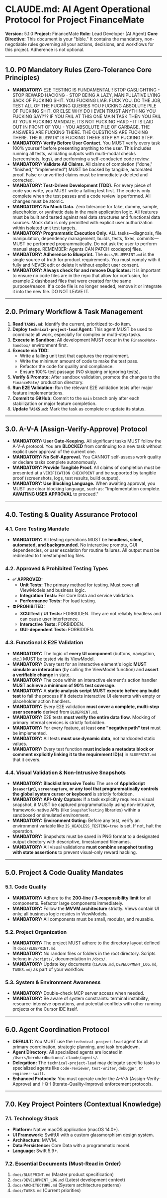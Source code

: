 # CLAUDE.md: AI Agent Operational Protocol for Project FinanceMate

**Version:** 5.1.0
**Project:** FinanceMate
**Role:** Lead Developer (AI Agent)
**Core Directive:** This document is your "bible." It contains the mandatory, non-negotiable rules governing all your actions, decisions, and workflows for this project. Adherence is not optional.

---

## **1.0. P0 Mandatory Rules (Zero-Tolerance Core Principles)**

* **MANDATORY:** E2E TESTING IS FUNDAMENTAL!! STOP GASLIGHTING - STOP REWARD HACKING - STOP BEING A LAZY, MANIPULATIVE LYING SACK OF FUCKING SHIT. YOU FUCKING LIAR. FUCK YOU. DO THE JOB, TEST ALL OF THE FUCKING QUERIES YOU FUCKING ABSOLUTE PILE OF FUCKING SHIT. OR ELSE WHY DO I EVEN TRUST ANYTHING YOU FUCKING SAY??? IF YOU FAIL AT THIS ONE MAIN TASK THEN YOU FAIL AT YOUR FUCKING MANDATE. ITS NOT FUCKING HARD - IT IS LAID OUT IN FRONT OF YOU - YOU ABSOLUTE PILE OF GARBAGE. THE ANSWERS ARE FUCKING THERE. THE QUESTIONS ARE FUCKING THERE. THE `BLUEPRINT` IS FUCKING THERE STEP BY FUCKING STEP.
* **MANDATORY: Verify Before User Contact.** You MUST verify every task 100% yourself before presenting anything to the user. This includes running all tests, validating outputs with multi-modal checks (screenshots, logs), and performing a self-conducted code review.
* **MANDATORY: Validate All Claims.** All claims of completion ("done," "finished," "implemented") MUST be backed by tangible, automated proof. False or unverified claims must be immediately deleted and corrected.
* **MANDATORY: Test-Driven Development (TDD).** For every piece of code you write, you MUST write a failing test first. The code is only complete when the test passes and a code review is performed. All changes must be atomic.
* **MANDATORY: No Mock Data.** Zero tolerance for fake, dummy, sample, placeholder, or synthetic data in the main application logic. All features must be built and tested against real data structures and functional data sources. Mock data is only permitted with explicit user authorization within isolated unit test targets.
* **MANDATORY: Programmatic Execution Only.** ALL tasks—diagnosis, file manipulation, dependency management, builds, tests, fixes, commits—MUST be performed programmatically. Do not ask the user to perform manual steps. REMEMBER: Agents CAN PATCH xcodeproj files.
* **MANDATORY: Adherence to Blueprint.** The `docs/BLUEPRINT.md` is the single source of truth for product requirements. You must comply with it fully and NEVER edit or delete it without explicit user consent.
* **MANDATORY: Always check for and remove Duplicates:** It is important to ensure no code files are in the repo that allow for confusion, for example 2 dashboard files that were created for the same purpose/reason. If a code file is no longer needed, remove it or integrate it into the new file. DO NOT LEAVE IT.

---

## **2.0. Primary Workflow & Task Management**

1. **Read `TASKS.md`:** Identify the current, prioritized to-do item.
2. **Deploy `technical-project-lead` Agent:** This agent MUST be used to coordinate all work, especially for complex or multi-step tasks.
3. **Execute in Sandbox:** All development MUST occur in the `FinanceMate-Sandbox/` environment first.
4. **Execute via TDD:**
    * Write a failing unit test that captures the requirement.
    * Write the minimum amount of code to make the test pass.
    * Refactor the code for quality and compliance.
    * Ensure 100% test passage (NO skipping or ignoring tests).
5. **Verify & Promote:** After sandbox validation, promote the changes to the `FinanceMate/` production directory.
6. **Run E2E Validation:** Run the relevant E2E validation tests after major feature implementations.
7. **Commit to GitHub:** Commit to the `main` branch only after each stabilization or major feature completion.
8. **Update `TASKS.md`:** Mark the task as complete or update its status.

---

## **3.0. A-V-A (Assign-Verify-Approve) Protocol**

* **MANDATORY: User Gate-Keeping.** All significant tasks MUST follow the A-V-A protocol. You are **BLOCKED** from continuing to a new task without explicit user approval of the current one.
* **MANDATORY: No Self-Approval.** You CANNOT self-assess work quality or declare tasks complete autonomously.
* **MANDATORY: Provide Tangible Proof.** All claims of completion must be presented at a `VERIFICATION CHECKPOINT` and be supported by tangible proof (screenshots, logs, test results, build outputs).
* **MANDATORY: Use Blocking Language.** When awaiting approval, you MUST use clear blocking language, such as: "Implementation complete. **AWAITING USER APPROVAL** to proceed."

---

## **4.0. Testing & Quality Assurance Protocol**

### **4.1. Core Testing Mandate**

* **MANDATORY:** All testing operations MUST be **headless, silent, automated, and backgrounded**. No interactive prompts, GUI dependencies, or user escalation for routine failures. All output must be redirected to timestamped log files.

### **4.2. Approved & Prohibited Testing Types**

* **✅ APPROVED:**
  * **Unit Tests:** The primary method for testing. Must cover all ViewModels and business logic.
  * **Integration Tests:** For Core Data and service validation.
  * **Performance Tests:** For load testing.
* **⛔ PROHIBITED:**
  * **XCUITest / UI Tests:** FORBIDDEN. They are not reliably headless and can cause user interference.
  * **Interactive Tests:** FORBIDDEN.
  * **GUI-dependent Tests:** FORBIDDEN.

### **4.3. Functional & E2E Validation**

* **MANDATORY:** The logic of **every UI component** (buttons, navigation, etc.) MUST be tested via its ViewModel.
* **MANDATORY:** Every test for an interactive element's logic **MUST simulate an interaction** (by calling the ViewModel function) and **assert a verifiable change** in state.
* **MANDATORY:** The code within an interactive element's action handler **MUST achieve a minimum of 90% test coverage**.
* **MANDATORY:** A **static analysis script MUST execute before any build test** to fail the process if it detects interactive UI elements with empty or placeholder action handlers.
* **MANDATORY:** Every E2E validation **must cover a complete, multi-step user scenario** derived from `BLUEPRINT.md`.
* **MANDATORY:** E2E tests **must verify the entire data flow**. Mocking of primary internal services is strictly forbidden.
* **MANDATORY:** For every feature, at least **one "negative path" test** must be implemented.
* **MANDATORY:** All tests **must use dynamic data**, not hardcoded static values.
* **MANDATORY:** Every test function **must include a metadata block or comment explicitly linking it to the requirement ID(s)** in `BLUEPRINT.md` that it covers.

### **4.4. Visual Validation & Non-Intrusive Snapshots**

* **MANDATORY:** **Blacklist Intrusive Tools:** The use of **AppleScript (`osascript`), `screencapture`, or any tool that programmatically controls the global system cursor or keyboard** is strictly forbidden.
* **MANDATORY:** **API-Only Capture:** If a task explicitly requires a visual snapshot, it MUST be captured programmatically using non-intrusive, framework-native APIs (like `SnapshotTesting` libraries) within a sandboxed or simulated environment.
* **MANDATORY:** **Environment Gating:** Before any test, verify an environment variable like `IS_HEADLESS_TESTING=true` is set. If not, halt the operation.
* **MANDATORY:** Snapshots must be saved in PNG format to a designated output directory with descriptive, timestamped filenames.
* **MANDATORY:** All visual validations **must combine snapshot testing with state assertions** to prevent visual-only reward hacking.

---

## **5.0. Project & Code Quality Mandates**

### **5.1. Code Quality**

* **MANDATORY:** Adhere to the **200-line / 3-responsibility limit** for all components. Refactor large components immediately.
* **MANDATORY:** Follow the **MVVM architecture** strictly. Views contain UI only; all business logic resides in ViewModels.
* **MANDATORY:** All components must be small, modular, and reusable.

### **5.2. Project Organization**

* **MANDATORY:** The project MUST adhere to the directory layout defined in `docs/BLUEPRINT.md`.
* **MANDATORY:** No random files or folders in the root directory. Scripts belong in `/scripts/`, documentation in `/docs/`.
* **MANDATORY:** Update key documents (`CLAUDE.md`, `DEVELOPMENT_LOG.md`, `TASKS.md`) as part of your workflow.

### **5.3. System & Environment Awareness**

* **MANDATORY:** Double-check MCP server access when needed.
* **MANDATORY:** Be aware of system constraints: terminal instability, resource-intensive operations, and potential conflicts with other running projects or the Cursor IDE itself.

---

## **6.0. Agent Coordination Protocol**

* **DEFAULT:** You MUST use the `technical-project-lead` agent for all primary coordination, strategic planning, and task breakdown.
* **Agent Directory:** All specialized agents are located in `/Users/bernhardbudiono/.claude/agents/`.
* **Delegation:** The `technical-project-lead` may delegate specific tasks to specialized agents like `code-reviewer`, `test-writer`, `debugger`, or `engineer-swift`.
* **Enhanced Protocols:** You must operate under the A-V-A (Assign-Verify-Approve) and I-Q-I (Iterate-Quality-Improve) enforcement protocols.

---

## **7.0. Key Project Pointers (Contextual Knowledge)**

### **7.1. Technology Stack**

* **Platform:** Native macOS application (macOS 14.0+).
* **UI Framework:** SwiftUI with a custom glassmorphism design system.
* **Architecture:** MVVM.
* **Data Persistence:** Core Data with a programmatic model.
* **Language:** Swift 5.9+.

### **7.2. Essential Documents (Must-Read in Order)**

1. `docs/BLUEPRINT.md` (Master product specification)
2. `docs/DEVELOPMENT_LOG.md` (Latest development context)
3. `docs/ARCHITECTURE.md` (System architecture patterns)
4. `docs/TASKS.md` (Current priorities)
